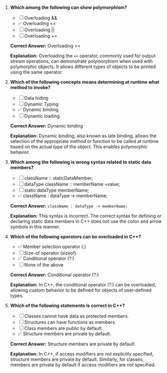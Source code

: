 1. **Which among the following can show polymorphism?**
   - ☐ Overloading &&
   - ✅ Overloading <<
   - ☐ Overloading ||
   - ☐ Overloading +=
   
   **Correct Answer:** Overloading <<

   **Explanation:** Overloading the `<<` operator, commonly used for output stream operations, can demonstrate polymorphism when used with polymorphic objects. It allows different types of objects to be printed using the same operator.

2. **Which of the following concepts means determining at runtime what method to invoke?**
   - ☐ Data hiding
   - ☐ Dynamic Typing
   - ✅ Dynamic binding
   - ☐ Dynamic loading
   
   **Correct Answer:** Dynamic binding
   
   **Explanation:** Dynamic binding, also known as late binding, allows the selection of the appropriate method or function to be called at runtime based on the actual type of the object. This enables polymorphic behavior.

3. **Which among the following is wrong syntax related to static data members?**
   - ☐ className :: staticDataMember;
   - ☐ dataType className :: memberName =value;
   - ☐ static dataType memberName;
   - ✅ className : dataType -> memberName;
   
   **Correct Answer:** `className : dataType -> memberName;`
   
   **Explanation:** This syntax is incorrect. The correct syntax for defining or declaring static data members in C++ does not use the colon and arrow symbols in this manner.

4. **Which of the following operators can be overloaded in C++?**
   - ✅ Member selection operator (.)
   - ☐ Size-of operator (sizeof)
   - ✅ Conditional operator (?:)
   - ☐ None of the above
   
   **Correct Answer:** Conditional operator (?:)
   
   **Explanation:** In C++, the conditional operator (?:) can be overloaded, allowing custom behavior to be defined for objects of user-defined types.

5. **Which of the following statements is correct in C++?**
   - ☐ Classes cannot have data as protected members.
   - ☐ Structures can have functions as members.
   - ☐ Class members are public by default.
   - ✅ Structure members are private by default.
   
   **Correct Answer:** Structure members are private by default.
   
   **Explanation:** In C++, if access modifiers are not explicitly specified, structure members are private by default. Similarly, for classes, members are private by default if access modifiers are not specified.